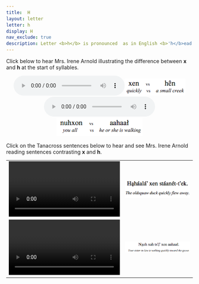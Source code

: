 ```yaml
---
title:  H
layout: letter
letter: h
display: H
nav_exclude: true
description: Letter <b>h</b> is pronounced  as in English <b>'h</b>ead' and <b>'h</b>at'. Note though that, unlike English, <b>h</b> is a very common sound at the end of a syllable in Tanacross.<br/>
---
```




Click below to hear Mrs. Irene Arnold illustrating the difference between <b>x</b> and <b>h</b> at the start of syllables.


<center>					
<audio controls src="/assets/audio/x_h_comp.mp3" type="audio/mpeg">Your browser does not support the audio element.</audio><img src="/assets/gif/x_h_comp.gif" border="0">
</center>

<center>						
<audio controls src="/assets/audio/x_h_med_comp.mp3" type="audio/mpeg">Your browser does not support the audio element.</audio><img src="/assets/gif/x_h_med_comp.gif" border="0">
</center>


Click on the Tanacross sentences below to hear and see Mrs. Irene Arnold reading sentences contrasting <b>x</b> and <b>h</b>.


<table>
<tr>
<td><video controls src="/assets/mp4/x_h_sent1.mp4">Your browswer does not support video.</video></td><td><img src="/assets/gif/x_h_sent1.gif" border="0"/></td>
</tr>
<tr>
<td><video controls src="/assets/mp4/x_h_sent2.mp4">Your browswer does not support video.</video></td><td><img src="/assets/gif/x_h_sent2.gif" border="0"/></td>
</tr>
</table>

						